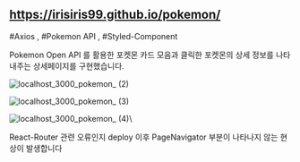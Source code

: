 ## https://irisiris99.github.io/pokemon/


#Axios , #Pokemon API , #Styled-Component

Pokemon Open API 를 활용한 포켓몬 카드 모음과 클릭한 포켓몬의 상세 정보를 나타내주는 상세페이지를 구현했습니다.


![localhost_3000_pokemon_ (2)](https://user-images.githubusercontent.com/92557062/183394142-56ae7786-df28-4cdb-a739-ee3908da4281.png)


![localhost_3000_pokemon_ (3)](https://user-images.githubusercontent.com/92557062/183394004-029df5d2-f69c-4191-9f6b-608b818fb87e.png)


![localhost_3000_pokemon_ (4)](https://user-images.githubusercontent.com/92557062/183394163-21b4b0ab-8cc0-4712-b3fd-748fb7fa0760.png)\\


React-Router 관련 오류인지 deploy 이후 PageNavigator 부분이 나타나지 않는 현상이 발생합니다
